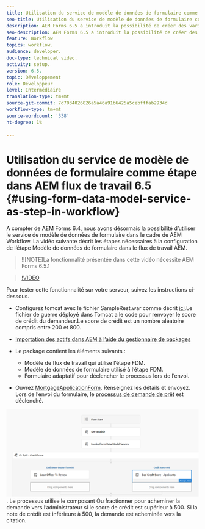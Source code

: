 ```yaml
---
title: Utilisation du service de modèle de données de formulaire comme étape dans AEM flux de travail 6.5
seo-title: Utilisation du service de modèle de données de formulaire comme étape dans AEM flux de travail 6.5
description: AEM Forms 6.5 a introduit la possibilité de créer des variables dans AEM Workflow. Grâce à cette nouvelle fonctionnalité qui utilise le service de modèle de données de formulaire "Invoke Form Data Model Service" dans le flux de travail AEM, est devenu très facile. La vidéo suivante décrit les étapes de l’utilisation du service de modèle de données de formulaire appelé dans AEM Workflow.
seo-description: AEM Forms 6.5 a introduit la possibilité de créer des variables dans AEM Workflow. Grâce à cette nouvelle fonctionnalité qui utilise le service de modèle de données de formulaire "Invoke Form Data Model Service" dans le flux de travail AEM, est devenu très facile. La vidéo suivante décrit les étapes de l’utilisation du service de modèle de données de formulaire appelé dans AEM Workflow.
feature: Workflow
topics: workflow.
audience: developer.
doc-type: technical video.
activity: setup.
version: 6.5.
topic: Développement
role: Développeur
level: Intermédiaire
translation-type: tm+mt
source-git-commit: 7d7034026826a5a46a91b6425a5cebfffab2934d
workflow-type: tm+mt
source-wordcount: '338'
ht-degree: 1%

---
```



# Utilisation du service de modèle de données de formulaire comme étape dans AEM flux de travail 6.5 {#using-form-data-model-service-as-step-in-workflow}

A compter de AEM Forms 6.4, nous avons désormais la possibilité d’utiliser le service de modèle de données de formulaire dans le cadre de AEM Workflow. La vidéo suivante décrit les étapes nécessaires à la configuration de l’étape Modèle de données de formulaire dans le flux de travail AEM.

>!![NOTE]La fonctionnalité présentée dans cette vidéo nécessite AEM Forms 6.5.1


>[!VIDEO](https://video.tv.adobe.com/v/28145?quality=9&learn=on)

Pour tester cette fonctionnalité sur votre serveur, suivez les instructions ci-dessous.

* Configurez tomcat avec le fichier SampleRest.war comme décrit [ici](https://helpx.adobe.com/experience-manager/kt/forms/using/preparing-datasource-for-form-data-model-tutorial-use.html).Le fichier de guerre déployé dans Tomcat a le code pour renvoyer le score de crédit du demandeur.Le score de crédit est un nombre aléatoire compris entre 200 et 800.

* [ Importation des actifs dans AEM à l’aide du gestionnaire de packages](assets/aem65-loanapplication.zip)
* Le package contient les éléments suivants :

   * Modèle de flux de travail qui utilise l’étape FDM.
   * Modèle de données de formulaire utilisé à l’étape FDM.
   * Formulaire adaptatif pour déclencher le processus lors de l’envoi.
* Ouvrez [MortgageApplicationForm](http://localhost:4502/content/dam/formsanddocuments/loanapplication/jcr:content?wcmmode=disabled). Renseignez les détails et envoyez. Lors de l’envoi du formulaire, le [processus de demande de prêt](http://http://localhost:4502/editor.html/conf/global/settings/workflow/models/LoanApplication2.html) est déclenché.

![ flux de travail ](assets/invokefdm651.PNG).
Le processus utilise le composant Ou fractionner pour acheminer la demande vers l’administrateur si le score de crédit est supérieur à 500. Si la note de crédit est inférieure à 500, la demande est acheminée vers la citation.
